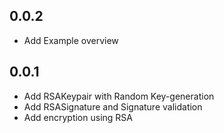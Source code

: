 ## 0.0.2

- Add Example overview

## 0.0.1

- Add RSAKeypair with Random Key-generation
- Add RSASignature and Signature validation
- Add encryption using RSA 
